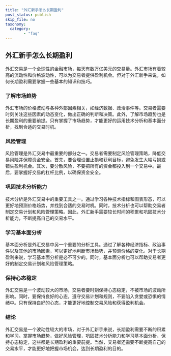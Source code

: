 ```yaml
---
title: "外汇新手怎么长期盈利"
post_status: publish
skip_file: no
taxonomy:
  category:
        - "faq"
---
```


## 外汇新手怎么长期盈利

外汇交易是一个全球性的金融市场，每天有数万亿美元的交易量。外汇市场有着较高的流动性和价格波动性，可以为交易者提供盈利机会。但对于外汇新手来说，如何长期盈利需要掌握一些基本的知识和技巧。

### 了解市场趋势

外汇市场的价格波动与各种外部因素相关，如经济数据、政治事件等。交易者需要时刻关注这些因素的动态变化，做出正确的判断和决策。此外，了解市场趋势也是长期盈利的重要前提。只有掌握了市场趋势，才能更好的运用技术分析和基本面分析，找到合适的交易时机。

### 风险管理

风险管理是外汇交易中最重要的部分之一。交易者需要制定风险管理策略，降低交易风险并保障资金安全。首先，要合理设置止损和获利目标，避免发生大幅亏损或错失盈利机会。其次，要分散风险，不要把所有的资金都投入到一个交易中。最后，要掌握好交易的杠杆比例，以确保资金安全。

### 巩固技术分析能力

技术分析是外汇交易中的重要工具之一。通过学习各种技术指标和图表形态，可以更好地预测价格趋势，并找到合适的交易时机。同时，技术分析也可以帮助交易者制定交易计划和风险管理策略。因此，外汇新手需要较长时间的积累和巩固技术分析能力，不断提高自己的交易水平。

### 学习基本面分析

基本面分析是外汇交易中另一个重要的分析工具。通过了解各种经济指标、政治事件以及其他的市场因素，可以更好地判断市场趋势，并预测价格的变化。对于长期盈利来说，学习基本面分析是必不可少的。同时，基本面分析也可以帮助交易者更好的制定交易计划和风险管理策略。

### 保持心态稳定

外汇交易是一个波动较大的市场，交易者要时刻保持心态稳定，不被市场的波动所影响。同时，要保持良好的心态，遵守交易计划和规则，不要陷入贪婪或恐惧的情绪中。只有保持良好的心态，才能更好地控制交易风险和获得盈利机会。

### 结论

外汇交易是一个波动性较大的市场，对于外汇新手来说，长期盈利需要不断的积累和学习。掌握市场趋势，做好风险管理，巩固技术分析能力和学习基本面分析，保持心态稳定，这些都是长期盈利的重要前提。当然，交易者还需要不断提高自己的交易水平，才能更好地把握市场机会，达到长期盈利的目的。

